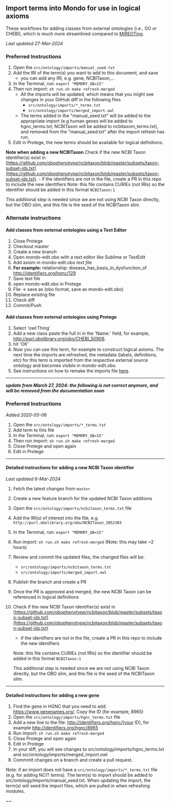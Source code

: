 ## Import terms into Mondo for use in logical axioms

These workflows for adding classes from external ontologies (i.e., GO or CHEBI), which is much more streamlined compared to [MIREOTing](https://github.com/obophenotype/human-phenotype-ontology/wiki/Editor-Guide#mireoting).

_Last updated 27-Mar-2024_
### Preferred Instructions

1. Open the `src/ontology/imports/manual_seed.txt`
2. Add the IRI of the term(s) you want to add to this document, and save
    - you can add any IRI, e.g. gene, NCBITaxon,...
3. In the Terminal, run: `export "MEMORY_GB=15"`
4. Then run import: `sh run.sh make refresh-merged` 
    - All the imports will be updated, which means that you might see changes in your GitHub diff in the following files
        - `src/ontology/imports/*_terms.txt`
        - `src/ontology/imports/merged_import.owl`
    - The terms added in the "manual_seed.txt" will be added to the appropriate import (e.g human genes will be added to hgnc_terms.txt; NCBITaxon will be added to ncbitaxom_terms.txt), and removed from the "manual_seed.txt" after the import refresh has run. 
5. Edit in Protege, the new terms should be available for logical definitions.

**Note when adding a new NCBITaxon**
Check if the new NCBI Taxon identifier(s) exist in [https://github.com/obophenotype/ncbitaxon/blob/master/subsets/taxon-subset-ids.txt](https://github.com/obophenotype/ncbitaxon/blob/master/subsets/taxon-subset-ids.txt). 
    - if the identifiers are not in the file, create a PR in this repo to include the new identifiers
    Note: this file contains CURIEs (not IRIs) so the identifier should be added in this format `NCBITaxon:1`

This additional step is needed since we are not using NCBI Taxon directly, but the OBO slim, and this file is the seed of the NCBITaxon slim.
 


### Alternate instructions

#### Add classes from external ontologies using a Text Editor

1. Close Protege
1. Checkout master
1. Create a new branch
1. Open mondo-edit.obo with a text editor like Sublime or TextEdit
1. Add axiom in mondo-edit.obo *text file*
1. **For example:**  relationship: disease_has_basis_in_dysfunction_of http://identifiers.org/hgnc/129
1. Save text file
1. open mondo-edit.obo in Protege
1. File -> save as (obo format, save as mondo-edit.obo)
1. Replace existing file  
1. Check diff
1. Commit/Push

#### Add classes from external ontologies using Protege

1. Select 'owl:Thing'
1. Add a new class
paste the full iri in the 'Name:' field, for example, http://purl.obolibrary.org/obo/CHEBI_50906.
1. hit 'OK'
1. Now you can use this term, for example to construct logical axioms. The next time the imports are refreshed, the metadata (labels, definitions, etc) for this term is imported from the respective external source ontology and becomes visible in mondo-edit.obo.
1. See instructions on how to remake the imports file [here](../developer-guide/imports.md).




---
**_update from March 27, 2024: the following is not correct anymore, and will be removed from the documentation soon_**

### Preferred Instructions

_Added 2020-05-06_

1. Open the `src/ontology/imports/*_terms.txt`
2. Add term to this file
3. In the Terminal, run: `export "MEMORY_GB=15"`
4. Then run import: `sh run.sh make refresh-merged`
4. Close Protege and open again
5. Edit in Protege

---
#### Detailed instructions for adding a new NCBI Taxon identifier 

_Last updated 6-Mar-2024_

1. Fetch the latest changes from `master`
1. Create a new feature branch for the updated NCBI Taxon additions
1. Open the `src/ontology/imports/ncbitaxon_terms.txt` file
1. Add the IRI(s) of interest into the file, e.g. `http://purl.obolibrary.org/obo/NCBITaxon_3052303`
1. In the Terminal, run: `export "MEMORY_GB=15"`
1. Run import: `sh run.sh make refresh-merged` (Note: this may take ~2 hours)
1. Review and commit the updated files, the changed files will be:
    - `src/ontology/imports/ncbitaxon_terms.txt`
    - `src/ontology/imports/merged_import.owl`
1. Publish the branch and create a PR
1. Once the PR is approved and merged, the new NCBI Taxon can be referenced in logical definitions
1. Check if the new NCBI Taxon identifier(s) exist in [https://github.com/obophenotype/ncbitaxon/blob/master/subsets/taxon-subset-ids.txt](https://github.com/obophenotype/ncbitaxon/blob/master/subsets/taxon-subset-ids.txt)
    - if the identifiers are not in the file, create a PR in this repo to include the new identifiers

    Note: this file contains CURIEs (not IRIs) so the identifier should be added in this format `NCBITaxon:1`

    This additional step is needed since we are not using NCBI Taxon directly, but the OBO slim, and this file is the seed of the NCBITaxon slim.
 
---
#### Detailed instructions for adding a new gene

1. Find the gene in HGNC that you need to add:
https://www.genenames.org/. Copy the ID (for example, 8965)
2. Open the `src/ontology/imports/hgnc_terms.txt` file
3. Add a new line to the file: http://identifiers.org/hgnc/[your ID], for example http://identifiers.org/hgnc/8965
5. Run import:
`sh run.sh make refresh-merged`
4. Close Protege and open again
5. Edit in Protege
6. In your diff, you will see changes to src/ontology/imports/hgnc_terms.txt and src/ontology/imports/merged_import.owl
7. Commmit changes on a branch and create a pull request.

Note: if an import does not have a `src/ontology/imports/*_terms.txt` file (e.g. for adding NCIT terms). The term(s) to import should be added to src/ontology/imports/manual_seed.txt.  When updating the import, the term(s) will seed the import files, which are pulled in when refreshing modules.

~~